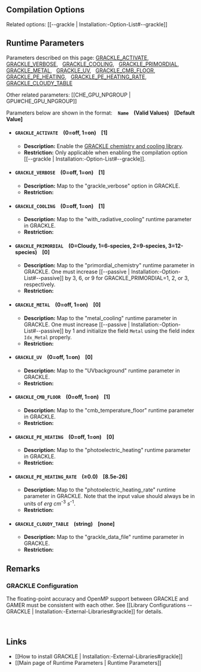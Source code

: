 
## Compilation Options

Related options:
[[--grackle | Installation:-Option-List#--grackle]] &nbsp;

## Runtime Parameters

Parameters described on this page:
[GRACKLE_ACTIVATE](#GRACKLE_ACTIVATE), &nbsp;
[GRACKLE_VERBOSE](#GRACKLE_VERBOSE), &nbsp;
[GRACKLE_COOLING](#GRACKLE_COOLING), &nbsp;
[GRACKLE_PRIMORDIAL](#GRACKLE_PRIMORDIAL), &nbsp;
[GRACKLE_METAL](#GRACKLE_METAL), &nbsp;
[GRACKLE_UV](#GRACKLE_UV), &nbsp;
[GRACKLE_CMB_FLOOR](#GRACKLE_CMB_FLOOR), &nbsp;
[GRACKLE_PE_HEATING](#GRACKLE_PE_HEATING), &nbsp;
[GRACKLE_PE_HEATING_RATE](#GRACKLE_PE_HEATING_RATE), &nbsp;
[GRACKLE_CLOUDY_TABLE](#GRACKLE_CLOUDY_TABLE) &nbsp;

Other related parameters:
[[CHE_GPU_NPGROUP | GPU#CHE_GPU_NPGROUP]] &nbsp;

Parameters below are shown in the format: &ensp; **`Name` &ensp; (Valid Values) &ensp; [Default Value]**

<a name="GRACKLE_ACTIVATE"></a>
* #### `GRACKLE_ACTIVATE` &ensp; (0=off, 1=on) &ensp; [1]
    * **Description:**
Enable the [GRACKLE chemistry and cooling library](http://grackle.readthedocs.io/en/latest/index.html).
    * **Restriction:**
Only applicable when enabling the compilation option
[[--grackle | Installation:-Option-List#--grackle]].

<a name="GRACKLE_VERBOSE"></a>
* #### `GRACKLE_VERBOSE` &ensp; (0=off, 1=on) &ensp; [1]
    * **Description:**
Map to the "grackle_verbose" option in GRACKLE.
    * **Restriction:**

<a name="GRACKLE_COOLING"></a>
* #### `GRACKLE_COOLING` &ensp; (0=off, 1=on) &ensp; [1]
    * **Description:**
Map to the "with_radiative_cooling" runtime parameter in GRACKLE.
    * **Restriction:**

<a name="GRACKLE_PRIMORDIAL"></a>
* #### `GRACKLE_PRIMORDIAL` &ensp; (0=Cloudy, 1=6-species, 2=9-species, 3=12-species) &ensp; [0]
    * **Description:**
Map to the "primordial_chemistry" runtime parameter in GRACKLE.
One must increase
[[--passive | Installation:-Option-List#--passive]]
by 3, 6, or 9 for GRACKLE_PRIMORDIAL=1, 2, or 3, respectively.
    * **Restriction:**

<a name="GRACKLE_METAL"></a>
* #### `GRACKLE_METAL` &ensp; (0=off, 1=on) &ensp; [0]
    * **Description:**
Map to the "metal_cooling" runtime parameter in GRACKLE. One must increase
[[--passive | Installation:-Option-List#--passive]]
by 1 and initialize the field `Metal` using the field index `Idx_Metal` properly.
    * **Restriction:**

<a name="GRACKLE_UV"></a>
* #### `GRACKLE_UV` &ensp; (0=off, 1=on) &ensp; [0]
    * **Description:**
Map to the "UVbackground" runtime parameter in GRACKLE.
    * **Restriction:**

<a name="GRACKLE_CMB_FLOOR"></a>
* #### `GRACKLE_CMB_FLOOR` &ensp; (0=off, 1=on) &ensp; [1]
    * **Description:**
Map to the "cmb_temperature_floor" runtime parameter in GRACKLE.
    * **Restriction:**

<a name="GRACKLE_PE_HEATING"></a>
* #### `GRACKLE_PE_HEATING` &ensp; (0=off, 1=on) &ensp; [0]
    * **Description:**
Map to the "photoelectric_heating" runtime parameter in GRACKLE.
    * **Restriction:**

<a name="GRACKLE_PE_HEATING_RATE"></a>
* #### `GRACKLE_PE_HEATING_RATE` &ensp; (&#8805;0.0) &ensp; [8.5e-26]
    * **Description:**
Map to the "photoelectric_heating_rate" runtime parameter in GRACKLE.
Note that the input value should always be in units of
<var>erg</var>&#8287;<var>cm</var><sup>-3</sup>&#8287;<var>s</var><sup>-1</sup>.
    * **Restriction:**

<a name="GRACKLE_CLOUDY_TABLE"></a>
* #### `GRACKLE_CLOUDY_TABLE` &ensp; (string) &ensp; [none]
    * **Description:**
Map to the "grackle_data_file" runtime parameter in GRACKLE.
    * **Restriction:**


## Remarks

### GRACKLE Configuration
The floating-point accuracy and OpenMP support between GRACKLE and GAMER
must be consistent with each other. See
[[Library Configurations -- GRACKLE | Installation:-External-Libraries#grackle]]
for details.


<br>

## Links
* [[How to install GRACKLE | Installation:-External-Libraries#grackle]]
* [[Main page of Runtime Parameters | Runtime Parameters]]

